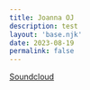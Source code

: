 ```yaml
---
title: Joanna OJ
description: test
layout: 'base.njk'
date: 2023-08-19
permalink: false
---
```


[Soundcloud](https://soundcloud.com/joanna-oj/joanna-oj-reverse-engineering-11252022-extract-dj-set?in=reverse-engineering-bln/sets/001a1)